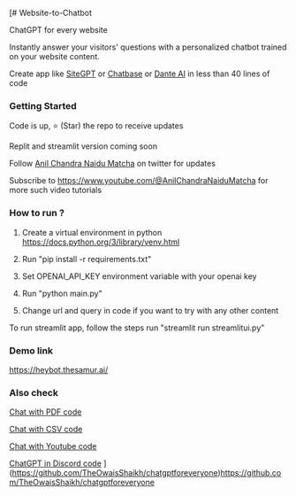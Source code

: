 [# Website-to-Chatbot

ChatGPT for every website 

Instantly answer your visitors' questions with a personalized chatbot trained on your website content.

Create app like [SiteGPT](https://www.thesamur.ai/sitegpt-alternative) or [Chatbase](https://www.thesamur.ai/chatbase-alternative) or [Dante AI](https://www.thesamur.ai/danteai-alternative) in less than 40 lines of code

### Getting Started

Code is up, ⭐ (Star) the repo to receive updates

Replit and streamlit version coming soon

Follow [Anil Chandra Naidu Matcha](https://twitter.com/matchaman11) on twitter for updates

Subscribe to https://www.youtube.com/@AnilChandraNaiduMatcha for more such video tutorials

### How to run ?

1. Create a virtual environment in python https://docs.python.org/3/library/venv.html

2. Run "pip install -r requirements.txt"

3. Set OPENAI_API_KEY environment variable with your openai key

4. Run "python main.py"

5. Change url and query in code if you want to try with any other content

To run streamlit app, follow the steps run "streamlit run streamlitui.py"

### Demo link

https://heybot.thesamur.ai/

### Also check
[Chat with PDF code](https://github.com/Anil-matcha/ChatPDF)

[Chat with CSV code](https://github.com/Anil-matcha/Chat-With-Excel)

[Chat with Youtube code](https://github.com/Anil-matcha/Chat-Youtube)

[ChatGPT in Discord code](https://github.com/Anil-matcha/DiscordGPT)
](https://github.com/TheOwaisShaikh/chatgptforeveryone)https://github.com/TheOwaisShaikh/chatgptforeveryone
